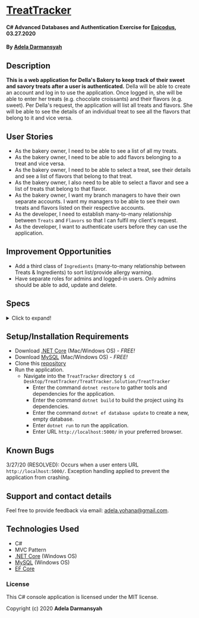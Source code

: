 # [TreatTracker](https://github.com/ayohana/TreatTracker.git/)

#### C# Advanced Databases and Authentication Exercise for [Epicodus](https://www.epicodus.com/), 03.27.2020

#### By [**Adela Darmansyah**](https://ayohana.github.io/portfolio/)

## Description

**This is a web application for Della's Bakery to keep track of their sweet and savory treats after a user is authenticated.** Della will be able to create an account and log in to use the application. Once logged in, she will be able to enter her treats (e.g. chocolate croissants) and their flavors (e.g. sweet). Per Della's request, the application will list all treats and flavors. She will be able to see the details of an individual treat to see all the flavors that belong to it and vice versa.

## User Stories

* As the bakery owner, I need to be able to see a list of all my treats.
* As the bakery owner, I need to be able to add flavors belonging to a treat and vice versa.
* As the bakery owner, I need to be able to select a treat, see their details and see a list of flavors that belong to that treat.
* As the bakery owner, I also need to be able to select a flavor and see a list of treats that belong to that flavor.
* As the bakery owner, I want my branch managers to have their own separate accounts. I want my managers to be able to see their own treats and flavors listed on their respective accounts.
* As the developer, I need to establish many-to-many relationship between `Treats` and `Flavors` so that I can fulfil my client's request.
* As the developer, I want to authenticate users before they can use the application.

## Improvement Opportunities

* Add a third class of `Ingredients` (many-to-many relationship between Treats & Ingredients) to sort list/provide allergy warning.
* Have separate roles for admins and logged-in users. Only admins should be able to add, update and delete.

## Specs

<details>
  <summary>Click to expand!</summary>

| Spec | Input | Output |
| :-------------     | :------------- | :------------- |
| **The application will ask for user authentication prior to using the application.** | Log in | Welcome message and Log In form |
| **The application displays a message when there are no treats/flavors saved in the database.** | Treats/Flavors page | "No treats/flavors added yet." |
| **The application displays a splash page that lists all treats/flavors** | Treats/Flavors page | List of all treats/flavors |
| **The application will provide links to add a new treat/flavor** | Treats/Flavors page | Displays a form to fill out a new treat/flavor |
| **The user clicks on a flavor and the application will display a list of treats belonging to that flavor** | `Click:` "Sweet" | "Chocolate croissants, cupcakes, lollipops" |
| **The user clicks on a treat and the application will display a list of flavors belonging to that treat** | `Click:` "Green Tea Mousse" | "Sweet, rich, creamy" |

</details>

## Setup/Installation Requirements

* Download [.NET Core](https://www.learnhowtoprogram.com/c-and-net/getting-started-with-c/installing-c-and-net) (Mac/Windows OS) - _FREE!_
* Download [MySQL](https://www.learnhowtoprogram.com/c-and-net/getting-started-with-c/installing-and-configuring-mysql) (Mac/Windows OS) - _FREE!_
* Clone this [repository](https://github.com/ayohana/TreatTracker.git/)
* Run the application.
  * Navigate into the `TreatTracker` directory `$ cd Desktop/TreatTracker/TreatTracker.Solution/TreatTracker`
    * Enter the command `dotnet restore` to gather tools and dependencies for the application.
    * Enter the command `dotnet build` to build the project using its dependencies.
    * Enter the command `dotnet ef database update` to create a new, empty database. 
    * Enter `dotnet run` to run the application.
    * Enter URL `http://localhost:5000/` in your preferred browser.

## Known Bugs

3/27/20 (RESOLVED):
Occurs when a user enters URL `http://localhost:5000/`.
Exception handling applied to prevent the application from crashing.

## Support and contact details

Feel free to provide feedback via email: adela.yohana@gmail.com.

## Technologies Used

* C#
* MVC Pattern
* [.NET Core](https://dotnet.microsoft.com/download/dotnet-core/) (Windows OS)
* [MySQL](https://dev.mysql.com/downloads/file/?id=484919) (Windows OS)
* [EF Core](https://github.com/PomeloFoundation/Pomelo.EntityFrameworkCore.MySql)

### License

This C# console application is licensed under the MIT license.

Copyright (c) 2020 **Adela Darmansyah**
